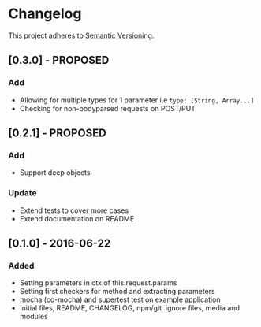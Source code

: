 # Changelog
This project adheres to [Semantic Versioning](http://semver.org/).

## [0.3.0] - PROPOSED

### Add
- Allowing for multiple types for 1 parameter i.e `type: [String, Array...]`
- Checking for non-bodyparsed requests on POST/PUT


## [0.2.1] - PROPOSED

### Add
- Support deep objects

### Update
- Extend tests to cover more cases
- Extend documentation on README


## [0.1.0] - 2016-06-22

### Added
- Setting parameters in ctx of this.request.params
- Setting first checkers for method and extracting parameters
- mocha (co-mocha) and supertest test on example application
- Initial files, README, CHANGELOG, npm/git .ignore files, media and modules